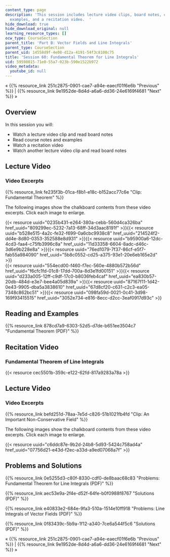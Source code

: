 ```yaml
---
content_type: page
description: 'This session includes lecture video clips, board notes, course notes,
  examples, and a recitation video.  '
hide_download: true
hide_download_original: null
learning_resource_types: []
ocw_type: CourseSection
parent_title: 'Part B: Vector Fields and Line Integrals'
parent_type: CourseSection
parent_uid: 14558d9f-4e08-d12a-4191-54f3c8100c75
title: 'Session 60: Fundamental Theorem for Line Integrals'
uid: 59598015-71e0-55a7-023b-590e1522b972
video_metadata:
  youtube_id: null
---
```


« {{% resource_link 251c2875-0901-cae7-a94e-eaecf01f6e6b "Previous" %}} | {{% resource_link 9e1952de-8d4d-a6a6-dd36-24e6169f4681 "Next" %}} »

Overview
--------

In this session you will:

*   Watch a lecture video clip and read board notes
*   Read course notes and examples
*   Watch a recitation video
*   Watch another lecture video clip and read board notes

Lecture Video
-------------

### Video Excerpts

{{% resource_link fe235f3b-01ca-f8b1-e18c-b152acc77c6e "Clip: Fundamental Theorem" %}}

The following images show the chalkboard contents from these video excerpts. Click each image to enlarge.

{{< resource uuid="0235b431-e264-380a-cebb-560d4ca326ba" href_uuid="809299ec-5232-7a13-68ff-34d3aac8191f" >}}{{< resource uuid="b528e515-4a2c-fe32-f699-0a6cbc9938c8" href_uuid="214524f2-dd4e-8d80-0353-352588e8d931" >}}{{< resource uuid="b95900a6-12dc-4cd3-faa4-c75fb3996c8a" href_uuid="11d33358-6604-8adc-d46c-3d6e9b228e8a" >}}{{< resource uuid="76ed1079-7f37-86cf-e5f7-fab55a984090" href_uuid="5b8c0552-cd25-a375-93e1-20e6eb165e2d" >}}  
{{< resource uuid="554ecd00-f460-f7ec-560e-4880b572b56d" href_uuid="f6cfc1fd-01c8-17dd-700a-8d3e1fd00151" >}}{{< resource uuid="d233a005-12ff-c9df-17c0-b8036feb4caf" href_uuid="ea830b57-20db-484d-e3e7-bee4a05d839a" >}}{{< resource uuid="87167f11-1d42-0e43-9905-dba5a3838610" href_uuid="67d8cf20-c631-c2c3-ea05-7348c862bc51" >}}{{< resource uuid="098fa59d-0021-0c41-3d98-169f93415515" href_uuid="3052e734-e816-8ecc-d2cc-3eaf0917d93c" >}}

Reading and Examples
--------------------

{{% resource_link 878cd7a9-6303-52d5-d7de-b651ee3504c7 "Fundamental Theorem (PDF)" %}}

Recitation Video
----------------

### Fundamental Theorem of Line Integrals

{{< resource cec5501b-359c-e122-62fd-817a9283a78a >}}

Lecture Video
-------------

### Video Excerpts

{{% resource_link befd251d-78aa-7e5d-c826-51b1021fb4fd "Clip: An Important Non-Conservative Field" %}}

The following images show the chalkboard contents from these video excerpts. Click each image to enlarge.

{{< resource uuid="c6ddc87e-9b2d-24b8-5d93-5424c758ad4a" href_uuid="07756d21-e43d-f2ec-a33d-a9ed07068a7f" >}}

Problems and Solutions
----------------------

{{% resource_link 0e5255d3-c80f-8330-cdf0-de8baac68c83 "Problems: Fundamental Theorem for Line Integrals (PDF)" %}}

{{% resource_link aec53e9a-2f4e-d52f-64fe-b0f0988f8767 "Solutions (PDF)" %}}

{{% resource_link e40833e2-684e-9fa3-510a-1514e10ff918 "Problems: Line Integrals of Vector Fields (PDF)" %}}

{{% resource_link 0f83439c-5b9a-1f12-a340-7ce6a544f5c6 "Solutions (PDF)" %}}

« {{% resource_link 251c2875-0901-cae7-a94e-eaecf01f6e6b "Previous" %}} | {{% resource_link 9e1952de-8d4d-a6a6-dd36-24e6169f4681 "Next" %}} »
